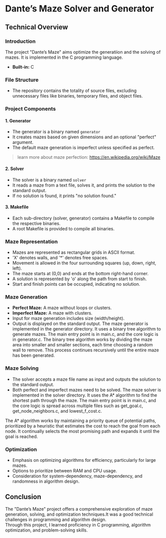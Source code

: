 # Dante’s Maze Solver and Generator

## Technical Overview

### Introduction
The project "Dante’s Maze" aims optimize the generatiion and the solving of mazes. It is implemented in the C programming language.

- **Built-in:** C

### File Structure
- The repository contains the totality of source files, excluding unnecessary files like binaries, temporary files, and object files.

### Project Components

#### 1. Generator
- The generator is a binary named `generator`
- It creates mazes based on given dimensions and an optional "perfect" argument.
- The default maze generation is imperfect unless specified as perfect.

> learn more about maze perfection: https://en.wikipedia.org/wiki/Maze

#### 2. Solver
- The solver is a binary named `solver`
- It reads a maze from a text file, solves it, and prints the solution to the standard output.
- If no solution is found, it prints "no solution found."

#### 3. Makefile
- Each sub-directory (solver, generator) contains a Makefile to compile the respective binaries.
- A root Makefile is provided to compile all binaries.

### Maze Representation
- Mazes are represented as rectangular grids in ASCII format.
- 'X' denotes walls, and '*' denotes free spaces.
- Movement is allowed in the four surrounding squares (up, down, right, left).
- The maze starts at (0,0) and ends at the bottom right-hand corner.
- A solution is represented by 'o' along the path from start to finish.
- Start and finish points can be occupied, indicating no solution.

### Maze Generation
- **Perfect Maze:** A maze without loops or clusters.
- **Imperfect Maze:** A maze with clusters.
- Input for maze generation includes size (width/height).
- Output is displayed on the standard output.
The maze generator is implemented in the generator directory. It uses a binary tree algorithm to generate mazes. The main entry point is in main.c, and the core logic is in generator.c.
The binary tree algorithm works by dividing the maze area into smaller and smaller sections, each time choosing a random wall to remove. This process continues recursively until the entire maze has been generated.

### Maze Solving
- The solver accepts a maze file name as input and outputs the solution to the standard output.
- Both perfect and imperfect mazes need to be solved.
The maze solver is implemented in the solver directory. It uses the A* algorithm to find the shortest path through the maze. The main entry point is in main.c, and the core logic is spread across multiple files such as get_goal.c, get_node_neighbors.c, and lowest_f_cost.c.

The A* algorithm works by maintaining a priority queue of potential paths, prioritized by a heuristic that estimates the cost to reach the goal from each node. It continually selects the most promising path and expands it until the goal is reached.

### Optimization
- Emphasis on optimizing algorithms for efficiency, particularly for large mazes.
- Options to prioritize between RAM and CPU usage.
- Consideration for system-dependency, maze-dependency, and randomness in algorithm design.


## Conclusion
The "Dante’s Maze" project offers a comprehensive exploration of maze generation, solving, and optimization techniques.It was a good technical challenges in programming and algorithm design.     
Through this project, I learned proficiency in C programming, algorithm optimization, and problem-solving skills.
